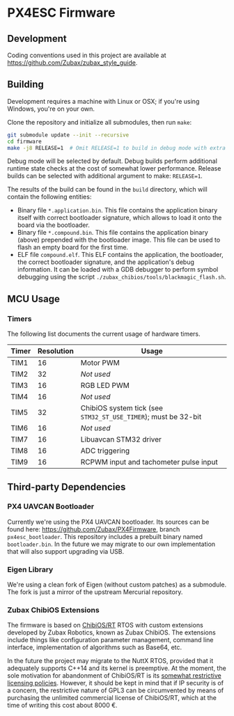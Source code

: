 PX4ESC Firmware
===============

## Development

Coding conventions used in this project are available at <https://github.com/Zubax/zubax_style_guide>.

## Building

Development requires a machine with Linux or OSX; if you're using Windows, you're on your own.

Clone the repository and initialize all submodules, then run `make`:

```bash
git submodule update --init --recursive
cd firmware
make -j8 RELEASE=1  # Omit RELEASE=1 to build in debug mode with extra runtime checks
```

Debug mode will be selected by default.
Debug builds perform additional runtime state checks at the cost of somewhat lower performance.
Release builds can be selected with additional argument to make: `RELEASE=1`.

The results of the build can be found in the `build` directory, which will contain the following entities:

* Binary file `*.application.bin`.
This file contains the application binary itself with correct bootloader signature,
which allows to load it onto the board via the bootloader.
* Binary file `*.compound.bin`.
This file contains the application binary (above) prepended with the bootloader image.
This file can be used to flash an empty board for the first time.
* ELF file `compound.elf`.
This ELF contains the application, the bootloader, the correct bootloader signature,
and the application's debug information.
It can be loaded with a GDB debugger to perform symbol debugging using the script
`./zubax_chibios/tools/blackmagic_flash.sh`.

## MCU Usage

### Timers

The following list documents the current usage of hardware timers.

Timer   | Resolution| Usage
--------|-----------|--------------------------------------------------------------------------------------------------
TIM1    | 16        | Motor PWM
TIM2    | 32        | *Not used*
TIM3    | 16        | RGB LED PWM
TIM4    | 16        | *Not used*
TIM5    | 32        | ChibiOS system tick (see `STM32_ST_USE_TIMER`); must be 32-bit
TIM6    | 16        | *Not used*
TIM7    | 16        | Libuavcan STM32 driver
TIM8    | 16        | ADC triggering
TIM9    | 16        | RCPWM input and tachometer pulse input

## Third-party Dependencies

### PX4 UAVCAN Bootloader

Currently we're using the PX4 UAVCAN bootloader.
Its sources can be found here: <https://github.com/Zubax/PX4Firmware>, branch `px4esc_bootloader`.
This repository includes a prebuilt binary named `bootloader.bin`.
In the future we may migrate to our own implementation that will also support upgrading via USB.

### Eigen Library

We're using a clean fork of Eigen (without custom patches) as a submodule.
The fork is just a mirror of the upstream Mercurial repository.

### Zubax ChibiOS Extensions

The firmware is based on [ChibiOS/RT](http://chibios.org) RTOS with custom extensions developed by Zubax Robotics,
known as Zubax ChibiOS.
The extensions include things like configuration parameter management, command line interface,
implementation of algorithms such as Base64, etc.

In the future the project may migrate to the NuttX RTOS, provided that it adequately supports C++14 and
its kernel is preemptive.
At the moment, the sole motivation for abandonment of ChibiOS/RT is its
[somewhat restrictive licensing policies](http://www.chibios.org/dokuwiki/doku.php?id=chibios:licensing:start).
However, it should be kept in mind that if IP security is of a concern, the restrictive nature of GPL3 can be
circumvented by means of purchasing the unlimited commercial license of ChibiOS/RT,
which at the time of writing this cost about 8000 &euro;.
